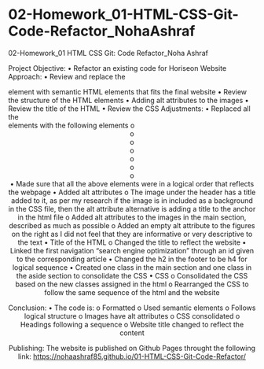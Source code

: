# 02-Homework_01-HTML-CSS-Git-Code-Refactor_NohaAshraf
02-Homework_01 HTML CSS Git: Code Refactor_Noha Ashraf

Project Objective:
    •	Refactor an existing code for Horiseon Website 
Approach:
    •	Review and replace the <div> element with semantic HTML elements that fits the final website
    •	Review the structure of the HTML elements
    •	Adding alt attributes to the images 
    •	Review the title of the HTML
    •	Review the CSS
Adjustments:
    •	Replaced all the <div> elements with the following elements 
        o	<header>
        o	<nav>
        o	<main>
        o	<article>
        o	<aside>
        o	<section>
        o	<footer>
    •	Made sure that all the above elements were in a logical order that reflects the webpage
    •	Added alt attributes
        o	The image under the header has a title added to it, as per my research if the image is in included as a background in the CSS file, then the alt  attribute alternative is adding a title to the anchor in the html file
        o	Added alt attributes to the images in the main section, described as much as possible
        o	Added an empty alt attribute to the figures on the right as I did not feel that they are informative or very descriptive to the text
    •	Title of the HTML
        o	Changed the title to reflect the website
    •	Linked the first navigation “search engine optimization” through an id given to the corresponding article
    •	Changed the h2 in the footer to be h4 for logical sequence
    •	Created one class in the main section and one class in the aside section to consolidate the CSS
    •	CSS
        o	Consolidated the CSS based on the new classes assigned in the html
        o	Rearranged the CSS to follow the same sequence of the html and the website

Conclusion:
  •	The code is:
        o	Formatted
        o	Used semantic elements
        o	Follows logical structure
        o	Images have alt attributes
        o	CSS consolidated
        o	Headings following a sequence
        o	Website title changed to reflect the content

Publishing:
The website is published on Github Pages throught the following link: https://nohaashraf85.github.io/01-HTML-CSS-Git-Code-Refactor/ 




